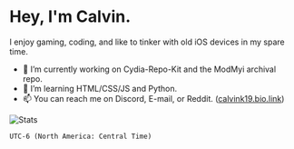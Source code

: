 # Hey, I'm Calvin.
I enjoy gaming, coding, and like to tinker with old iOS devices in my spare time.

- 🔭 I’m currently working on Cydia-Repo-Kit and the ModMyi archival repo.
- 🌱 I’m learning HTML/CSS/JS and Python.<!--- 👯 I’m looking to collaborate on ...- 🤔 I’m looking for help with ... - 💬 Ask me about old iOS -->
- 📫 You can reach me on Discord, E-mail, or Reddit. ([calvink19.bio.link](calvink19.bio.link))
<!--

![Discord](https://discord.c99.nl/widget/theme-1/1012513412594536528.png)
![Top Langs](https://github-readme-stats.vercel.app/api/top-langs/?username=calvink19&layout=compact&theme=github_dark)
[![Skills](https://skillicons.dev/icons?i=html,css,js,jquery,python,linux,vscode&theme=dark)](https://skillicons.dev)

**calvink19/calvink19** is a ✨ _special_ ✨ repository because its `README.md` (this file) appears on your GitHub profile.
Here are some ideas to get you started:
- 🔭 I’m currently working on ...
- 🌱 I’m currently learning ...
- 👯 I’m looking to collaborate on ...
- 🤔 I’m looking for help with ...
- 💬 Ask me about ...
- 📫 How to reach me: ...
- 😄 Pronouns: ...
- ⚡ Fun fact: ...
-->
<!--- [![my stats!](https://github-readme-stats.vercel.app/api?username=calvink19&show_icons=true&theme=github_dark)](https://github.com/anuraghazra/github-readme-stats) !--->

![Stats](https://github-readme-stats.vercel.app/api?username=calvink19&show_icons=true&theme=github_dark&rank_icon=github)

`UTC-6 (North America: Central Time)`
